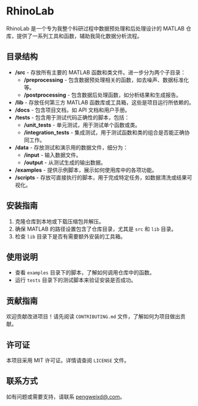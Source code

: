 # RhinoLab

RhinoLab 是一个专为我整个科研过程中数据预处理和后处理设计的 MATLAB 仓库，提供了一系列工具和函数，辅助我简化数据分析流程。

## 目录结构

- **/src** - 存放所有主要的 MATLAB 函数和类文件。进一步分为两个子目录：
  - **/preprocessing** - 包含数据预处理相关的函数，如去噪声、数据标准化等。
  - **/postprocessing** - 包含数据后处理函数，如分析结果和生成报告。
- **/lib** - 存放任何第三方 MATLAB 函数库或工具箱，这些是项目运行所依赖的。
- **/docs** - 包含项目文档，如 API 文档和用户手册。
- **/tests** - 包含用于测试代码正确性的脚本，包括：
  - **/unit_tests** - 单元测试，用于测试单个函数或类。
  - **/integration_tests** - 集成测试，用于测试函数和类的组合是否能正确协同工作。
- **/data** - 存放测试和演示用的数据文件，细分为：
  - **/input** - 输入数据文件。
  - **/output** - 从测试生成的输出数据。
- **/examples** - 提供示例脚本，展示如何使用库中的各项功能。
- **/scripts** - 存放可直接执行的脚本，用于完成特定任务，如数据清洗或结果可视化。

## 安装指南

1. 克隆仓库到本地或下载压缩包并解压。
2. 确保 MATLAB 的路径设置包含了仓库目录，尤其是 `src` 和 `lib` 目录。
3. 检查 `lib` 目录下是否有需要额外安装的工具箱。

## 使用说明

- 查看 `examples` 目录下的脚本，了解如何调用仓库中的函数。
- 运行 `tests` 目录下的测试脚本来验证安装是否成功。

## 贡献指南

欢迎贡献改进项目！请先阅读 `CONTRIBUTING.md` 文件，了解如何为项目做出贡献。

## 许可证

本项目采用 MIT 许可证。详情请查阅 `LICENSE` 文件。

## 联系方式

如有问题或需要支持，请联系 [pengweixd@.com](mailto:pengweixd@.com)。
